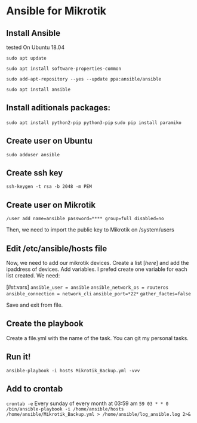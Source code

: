 # Ansible for Mikrotik
## Install Ansible

tested On Ubuntu 18.04

`sudo apt update`

`sudo apt install software-properties-common`

`sudo add-apt-repository --yes --update ppa:ansible/ansible`

`sudo apt install ansible`

## Install aditionals packages:

`sudo apt install python2-pip python3-pip`
`sudo pip install paramiko`

## Create user on Ubuntu

`sudo adduser ansible`

## Create ssh key
`ssh-keygen -t rsa -b 2048 -m PEM`

## Create user on Mikrotik

`/user add name=ansible password=**** group=full disabled=no`

Then, we need to import the public key to Mikrotik on /system/users

## Edit /etc/ansible/hosts file
Now, we need to add our mikrotik devices. Create a list [*here*] and add the ipaddress of devices.
Add variables. I prefed create one variable for each list created.
We need:

[*list*:vars]
`ansible_user = ansible`
`ansible_network_os = routeros`
`ansible_connection = network_cli`
`ansible_port=*22*`
`gather_factes=false`

Save and exit from file.

## Create the playbook
Create a file.yml with the name of the task. You can git my personal tasks.

## Run it!
`ansible-playbook -i hosts Mikrotik_Backup.yml -vvv`

## Add to crontab
`crontab -e`
Every sunday of every month at 03:59 am
`59 03 * * 0 /bin/ansible-playbook -i /home/ansible/hosts /home/ansible/Mikrotik_Backup.yml > /home/ansible/log_ansible.log 2>&`
